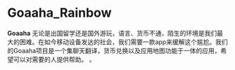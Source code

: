 # Goaaha_Rainbow

**Goaaha**   无论是出国留学还是国外游玩，语言、货币不通，陌生的环境是我们最大的困难。在如今移动设备发达的社会，我们需要一款app来缓解这个尴尬。我们的Goaaha项目是一个集聊天翻译，货币兑换以及应用地图功能于一体的应用，希望可以对需要的人提供帮助。
。
